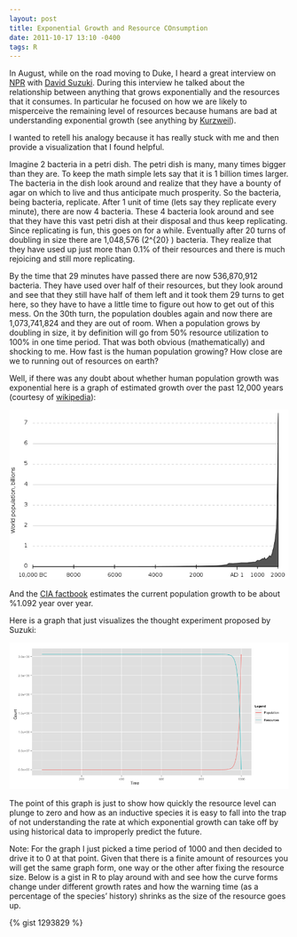 ```yaml
---
layout: post
title: Exponential Growth and Resource COnsumption
date: 2011-10-17 13:10 -0400
tags: R
---
```

In August, while on the road moving to Duke, I heard a great interview on [NPR](http://www.npr.org/) with [David Suzuki](http://en.wikipedia.org/wiki/David_Suzuki).  During this interview he talked about the relationship between anything that grows exponentially and the resources that it consumes.  In particular he focused on how we are likely to misperceive the remaining level of resources because humans are bad at understanding exponential growth (see anything by [Kurzweil](http://en.wikipedia.org/wiki/Ray_Kurzweil)).

I wanted to retell his analogy because it has really stuck with me and then provide a visualization that I found helpful.

Imagine 2 bacteria in a petri dish.  The petri dish is many, many times bigger than they are.  To keep the math simple lets say that it is 1 billion times larger.  The bacteria in the dish look around and realize that they have a bounty of agar on which to live and thus anticipate much prosperity.  So the bacteria, being bacteria, replicate.  After 1 unit of time (lets say they replicate every minute), there are now 4 bacteria.  These 4 bacteria look around and see that they have this vast petri dish at their disposal and thus keep replicating.  Since replicating is fun, this goes on for a while.  Eventually after 20 turns of doubling in size there are 1,048,576 (2^{20} ) bacteria.  They realize that they have used up just more than 0.1% of their resources and there is much rejoicing and still more replicating.

By the time that 29 minutes have passed there are now 536,870,912 bacteria.  They have used over half of their resources, but they look around and see that they still have half of them left and it took them 29 turns to get here, so they have to have a little time to figure out how to get out of this mess.  On the 30th turn, the population doubles again and now there are 1,073,741,824 and they are out of room.  When a population grows by doubling in size, it by definition will go from 50% resource utilization to 100% in one time period.  That was both obvious (mathematically) and shocking to me.  How fast is the human population growing?  How close are we to running out of resources on earth?

Well, if there was any doubt about whether human population growth was exponential here is a graph of estimated growth over the past 12,000 years (courtesy of [wikipedia](https://en.wikipedia.org/wiki/Human_overpopulation)):

![Population Curve](/assets/700px-Population_curve.png)

And the [CIA factbook](https://www.cia.gov/library/publications/the-world-factbook/geos/xx.html) estimates the current population growth to be about %1.092 year over year.

Here is a graph that just visualizes the thought experiment proposed by Suzuki:

![Growth Simulation](/assets/growth-simulation.png)

The point of this graph is just to show how quickly the resource level can plunge to zero and how as an inductive species it is easy to fall into the trap of not understanding the rate at which exponential growth can take off by using historical data to improperly predict the future.

Note: For the graph I just picked a time period of 1000 and then decided to drive it to 0 at that point.  Given that there is a finite amount of resources you will get the same graph form, one way or the other after fixing the resource size.  Below is a gist in R to play around with and see how the curve forms change under different growth rates and how the warning time (as a percentage of the species’ history) shrinks as the size of the resource goes up.

{% gist 1293829 %}